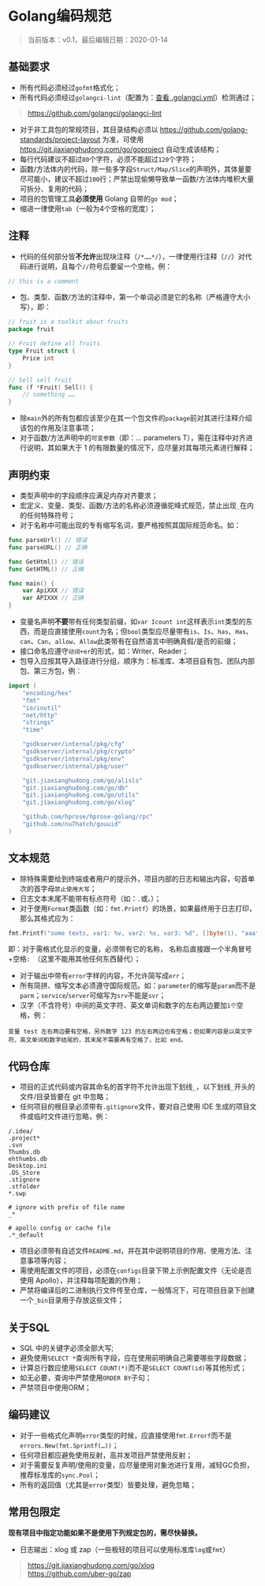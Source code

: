 # Golang编码规范
> 当前版本：v0.1，最后编辑日期：2020-01-14  

## 基础要求
* 所有代码必须经过`gofmt`格式化；
* 所有代码必须经过`golangci-lint`（配置为：[查看 .golangci.yml](https://git.jiaxianghudong.com/go/goproject/-/blob/master/scripts/.golangci.yml)）检测通过；
> https://github.com/golangci/golangci-lint  
* 对于非工具包的常规项目，其目录结构必须以 https://github.com/golang-standards/project-layout 为准，可使用 https://git.jiaxianghudong.com/go/goproject 自动生成该结构；
* 每行代码建议不超过`80`个字符，必须不能超过`120`个字符；
* 函数/方法体内的代码，除一些多字段`Struct/Map/Slice`的声明外，其体量要尽可能小，建议不超过`100`行；严禁出现偷懒导致单一函数/方法体内堆积大量可拆分、复用的代码；
* 项目的包管理工具**必须使用** Golang 自带的`go mod`；
* 缩进一律使用`tab`（一般为4个空格的宽度）；

## 注释
* 代码的任何部分皆**不允许**出现块注释（`/*……*/`），一律使用行注释（`//`）对代码进行说明，且每个`//`符号后要留一个空格，例：

```go
// this is a comment
```

* 包、类型、函数/方法的注释中，第一个单词必须是它的名称（严格遵守大小写），即：

```go
// fruit is a toolkit about fruits
package fruit

// Fruit define all fruits 
type Fruit struct {
	Price int
}

// Sell sell fruit
func (f *Fruit) Sell() {
	// something ……
}
```

* 除`main`外的所有包都应该至少在其一个包文件的`package`前对其进行注释介绍该包的作用及注意事项；
* 对于函数/方法声明中的`可变参数`（即：... parameters T），需在注释中对齐进行说明，其如果大于 1 的有限数量的情况下，应尽量对其每项元素进行解释；

## 声明约束
* 类型声明中的字段顺序应满足内存对齐要求；
* 宏定义、变量、类型、函数/方法的名称必须遵循驼峰式规范，禁止出现`_`在内的任何特殊符号；
* 对于名称中可能出现的专有缩写名词，要严格按照其国际规范命名。如：

```go
func parseUrl() // 错误
func parseURL() // 正确

func GetHtml() // 错误
func GetHTML() // 正确

func main() {
	var ApiXXX // 错误
	var APIXXX // 正确
}
```

* 变量名声明**不要**带有任何类型前缀，如`var Icount int`这样表示`int`类型的东西，而是应直接使用`count`为名；但`bool`类型应尽量带有`is`、`Is`、`has`、`Has`、`can`、`Can`、`allow`、`Allow`此类带有在自然语言中明确真假/是否的前缀；
* 接口命名应遵守`动词+er`的形式，如：Writer、Reader；
* 包导入应按其导入路径进行分组，顺序为：标准库、本项目自有包、团队内部包、第三方包，例：

```go
import (
	"encoding/hex"
	"fmt"
	"io/ioutil"
	"net/http"
	"strings"
	"time"

	"gsdkserver/internal/pkg/cfg"
	"gsdkserver/internal/pkg/crypto"
	"gsdkserver/internal/pkg/env"
	"gsdkserver/internal/pkg/user"

	"git.jiaxianghudong.com/go/alisls"
	"git.jiaxianghudong.com/go/db"
	"git.jiaxianghudong.com/go/utils"
	"git.jiaxianghudong.com/go/xlog"

	"github.com/hprose/hprose-golang/rpc"
	"github.com/nu7hatch/gouuid"
)
```

## 文本规范
* 除特殊需要给到终端或者用户的提示外，项目内部的日志和输出内容，句首单次的首字母`禁止使用大写`；
* 日志文本末尾不能带有标点符号（如：`.`或`。`）；
* 对于使用`Format`类函数（如：`fmt.Printf`）的场景，如果最终用于日志打印，那么其格式应为：

```go
fmt.Printf("some texts, var1: %v, var2: %s, var3: %d", []byte(1), "aaa", 123)
```

即：对于需格式化显示的变量，必须带有它的名称， 名称后直接跟一个半角冒号+空格`: `（这里不能用其他任何东西替代）；
* 对于输出中带有`error`字样的内容，不允许简写成`err`；
* 所有简拼、缩写文本必须遵守国际规范。如：`parameter`的缩写是`param`而不是`parm`；`service`/`server`可缩写为`srv`不能是`svr`；
* 汉字（不含符号）中间的英文字符、英文单词和数字的左右两边要加`1个`空格，例：

```
变量 test 左右两边要有空格，另外数字 123 的左右两边也有空格；但如果内容是以英文字符、英文单词和数字结尾的，其末尾不需要再有空格了，比如 end。
```

## 代码仓库
* 项目的正式代码或内容其命名的首字符不允许出现下划线`_`，以下划线`_`开头的文件/目录皆要在 git 中忽略；
* 任何项目的根目录必须带有`.gitignore`文件，要对自己使用 IDE 生成的项目文件或临时文件进行忽略，例：

```
/.idea/
.project*
.svn
Thumbs.db
ehthumbs.db
Desktop.ini
.DS_Store
.stignore
.stfolder
*.swp

# ignore with prefix of file name
_*

# apollo config or cache file
.*_default
```

* 项目必须带有自述文件`README.md`，并在其中说明项目的作用、使用方法、注意事项等内容；
* 需使用配置文件的项目，必须在`configs`目录下带上示例配置文件（无论是否使用 Apollo），并注释每项配置的作用；
* 严禁将编译后的二进制执行文件传至仓库，一般情况下，可在项目目录下创建一个`_bin`目录用于存放这些文件；

## 关于SQL
* SQL 中的关键字必须全部大写;
* 避免使用`SELECT *`查询所有字段，应在使用前明确自己需要哪些字段数据；
* 计算总行数应使用`SELECT COUNT(*)`而不是`SELECT COUNT(id)`等其他形式；
* 如无必要，查询中严禁使用`ORDER BY`子句；
* 严禁项目中使用ORM；

## 编码建议
* 对于一些格式化声明`error`类型的时候，应直接使用`fmt.Errorf`而不是`errors.New(fmt.Sprintf(…))`；
* 任何项目都应避免使用反射，高并发项目严禁使用反射；
* 对于需要反复声明/使用的变量，应尽量使用对象池进行复用，减轻GC负担，推荐标准库的`sync.Pool`；
* 所有的返回值（尤其是`error`类型）皆要处理，避免忽略；

## 常用包限定
**现有项目中指定功能如果不是使用下列规定包的，需尽快替换。**

* 日志输出：xlog 或 zap（一些极轻的项目可以使用标准库`log`或`fmt`）

> https://git.jiaxianghudong.com/go/xlog  
> https://github.com/uber-go/zap  